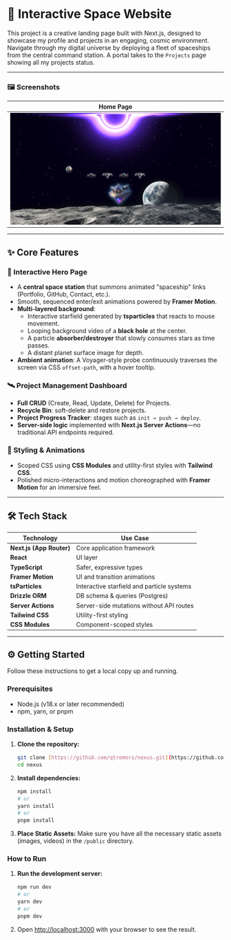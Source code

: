 # 🚀 Interactive Space Website

This project is a creative landing page built with Next.js, designed to showcase my profile and projects in an engaging, cosmic environment. Navigate through my digital universe by deploying a fleet of spaceships from the central command station. A portal takes to the `Projects` page showing all my projects status.

---

### 🖼️ Screenshots

| Home Page |
|:---:|
| ![Home Page](public/void.png) |

---

## ✨ Core Features

### 🌌 Interactive Hero Page
- A **central space station** that summons animated "spaceship" links (Portfolio, GitHub, Contact, etc.).
- Smooth, sequenced enter/exit animations powered by **Framer Motion**.
- **Multi-layered background**:
  - Interactive starfield generated by **tsparticles** that reacts to mouse movement.
  - Looping background video of a **black hole** at the center.
  - A particle **absorber/destroyer** that slowly consumes stars as time passes.
  - A distant planet surface image for depth.
- **Ambient animation**: A Voyager-style probe continuously traverses the screen via CSS `offset-path`, with a hover tooltip.

### 🛰️ Project Management Dashboard
- **Full CRUD** (Create, Read, Update, Delete) for Projects.
- **Recycle Bin**: soft-delete and restore projects.
- **Project Progress Tracker**: stages such as `init → push → deploy`.
- **Server-side logic** implemented with **Next.js Server Actions**—no traditional API endpoints required.

### 🎨 Styling & Animations
- Scoped CSS using **CSS Modules** and utility-first styles with **Tailwind CSS**.
- Polished micro-interactions and motion choreographed with **Framer Motion** for an immersive feel.

---

## 🛠️ Tech Stack

| Technology | Use Case |
| --- | --- |
| **Next.js (App Router)** | Core application framework |
| **React** | UI layer |
| **TypeScript** | Safer, expressive types |
| **Framer Motion** | UI and transition animations |
| **tsParticles** | Interactive starfield and particle systems |
| **Drizzle ORM** | DB schema & queries (Postgres) |
| **Server Actions** | Server-side mutations without API routes |
| **Tailwind CSS** | Utility-first styling |
| **CSS Modules** | Component-scoped styles |

---

## ⚙️ Getting Started

Follow these instructions to get a local copy up and running.

### Prerequisites

* Node.js (v18.x or later recommended)
* npm, yarn, or pnpm

### Installation & Setup

1.  **Clone the repository:**
    ```bash
    git clone [https://github.com/qtremors/nexus.git](https://github.com/qtremors/nexus.git)
    cd nexus
    ```

2.  **Install dependencies:**
    ```bash
    npm install
    # or
    yarn install
    # or
    pnpm install
    ```

3.  **Place Static Assets:**
    Make sure you have all the necessary static assets (images, videos) in the `/public` directory.

### How to Run

1.  **Run the development server:**
    ```bash
    npm run dev
    # or
    yarn dev
    # or
    pnpm dev
    ```

2.  Open [http://localhost:3000](http://localhost:3000) with your browser to see the result.